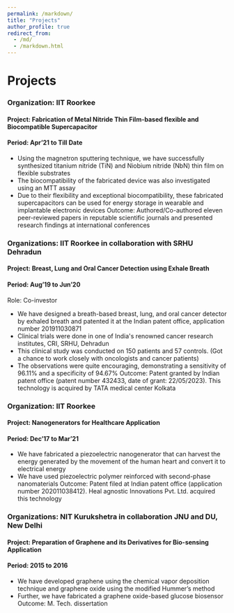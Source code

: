 ```yaml
---
permalink: /markdown/
title: "Projects"
author_profile: true
redirect_from: 
  - /md/
  - /markdown.html
---
```


Projects
======
### Organization: IIT Roorkee
#### Project: Fabrication of Metal Nitride Thin Film-based flexible and Biocompatible Supercapacitor
#### Period: Apr’21 to Till Date
* Using the magnetron sputtering technique, we have successfully synthesized titanium nitride
(TiN) and Niobium nitride (NbN) thin film on flexible substrates
* The biocompatibility of the fabricated device was also investigated using an MTT assay
* Due to their flexibility and exceptional biocompatibility, these fabricated supercapacitors can
be used for energy storage in wearable and implantable electronic devices
Outcome: Authored/Co-authored eleven peer-reviewed papers in reputable scientific journals
and presented research findings at international conferences


### Organizations: IIT Roorkee in collaboration with SRHU Dehradun
#### Project: Breast, Lung and Oral Cancer Detection using Exhale Breath
#### Period: Aug’19 to Jun’20
Role: Co-investor
* We have designed a breath-based breast, lung, and oral cancer detector by exhaled breath and
patented it at the Indian patent office, application number 201911030871
* Clinical trials were done in one of India's renowned cancer research institutes, CRI, SRHU,
Dehradun
* This clinical study was conducted on 150 patients and 57 controls. (Got a chance to work
closely with oncologists and cancer patients)
* The observations were quite encouraging, demonstrating a sensitivity of 96.11% and a
specificity of 94.67%
Outcome: Patent granted by Indian patent office (patent number 432433, date of grant:
22/05/2023). This technology is acquired by TATA medical center Kolkata

### Organization: IIT Roorkee
#### Project: Nanogenerators for Healthcare Application
#### Period: Dec’17 to Mar’21
* We have fabricated a piezoelectric nanogenerator that can harvest the energy generated by
the movement of the human heart and convert it to electrical energy
* We have used piezoelectric polymer reinforced with second-phase nanomaterials
Outcome: Patent filed at Indian patent office (application number 202011038412). Heal agnostic
Innovations Pvt. Ltd. acquired this technology


### Organizations: NIT Kurukshetra in collaboration JNU and DU, New Delhi
#### Project: Preparation of Graphene and its Derivatives for Bio-sensing Application
#### Period: 2015 to 2016
* We have developed graphene using the chemical vapor deposition technique and graphene
oxide using the modified Hummer’s method
* Further, we have fabricated a graphene oxide-based glucose biosensor
Outcome: M. Tech. dissertation